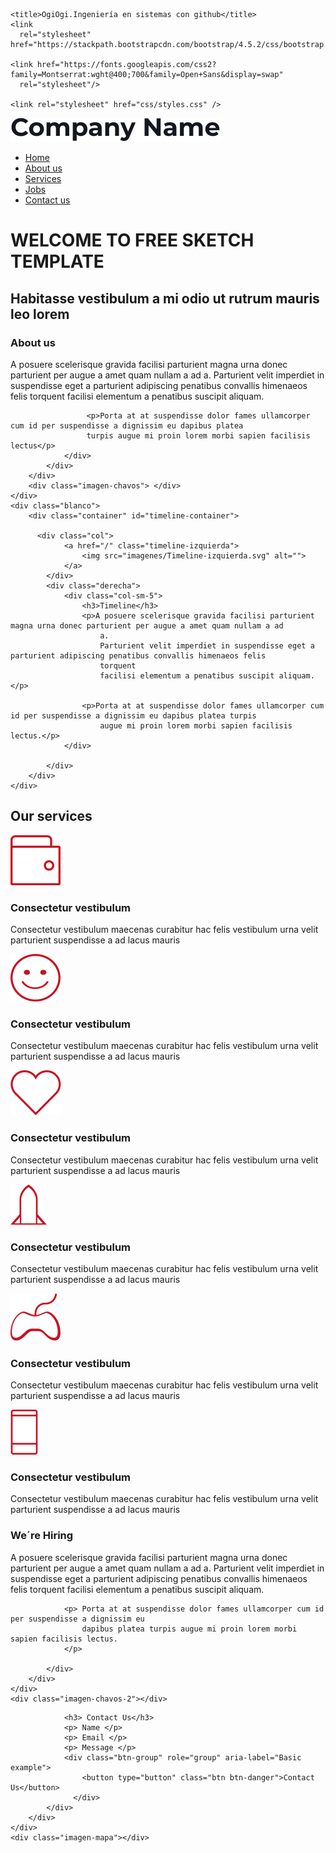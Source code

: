 <!DOCTYPE html>
<html lang="es-MX">
<head>
    <meta charset="UTF-8">
    <meta name="viewport" content="width=device-width, initial-scale=1.0">

    <title>OgiOgi.Ingeniería en sistemas con github</title>
    <link
      rel="stylesheet" href="https://stackpath.bootstrapcdn.com/bootstrap/4.5.2/css/bootstrap.min.css"/>

    <link href="https://fonts.googleapis.com/css2?family=Montserrat:wght@400;700&family=Open+Sans&display=swap"
      rel="stylesheet"/>

    <link rel="stylesheet" href="css/styles.css" />
</head>
<body>
    <div class="container">
        <div class="row">
            <div class="col-sm-2">
                <a href="/" class=logo>
                <img src="imagenes/logo.svg" alt="">
            </a>
            </div>
            <div class="col-sm-5 offset-sm-5 text-right">
                <nav>
                    <ul class="nav">
                        <li class="nav-item"><a href="#" class="nav-link">Home</a></li>
                        <li class="nav-item"><a href="#" class="nav-link">About us</a></li>
                        <li class="nav-item"><a href="#" class="nav-link">Services</a></li>
                        <li class="nav-item"><a href="#" class="nav-link">Jobs</a></li>
                        <li class="nav-item"><a href="#" class="nav-link">Contact us</a></li>
                    </ul>
                </nav>
            </div>
        </div>
        <div class="row centrado">
            <div class="col-sm-12 text-center">
                <h1>WELCOME TO FREE SKETCH TEMPLATE</h1>
          <h2>Habitasse vestibulum a mi odio ut rutrum mauris leo lorem</h2>
            </div>
        </div>
    </div>
    <div class="class doble-color">
        <div class="container">
            <div class="row texto-centra">
                <div class="col-sm-5">
                    <h3> About us</h3>
                    <p>A posuere scelerisque gravida facilisi parturient magna urna donec parturient per augue a amet
                         quam nullam a ad a. Parturient velit imperdiet in suspendisse eget a parturient adipiscing penatibus
                         convallis himenaeos felis torquent facilisi elementum a penatibus suscipit aliquam.</p>

                     <p>Porta at at suspendisse dolor fames ullamcorper cum id per suspendisse a dignissim eu dapibus platea
                     turpis augue mi proin lorem morbi sapien facilisis lectus</p>
                </div>
            </div>
        </div>
        <div class="imagen-chavos"> </div>
    </div>
    <div class="blanco">
        <div class="container" id="timeline-container">
    
          <div class="col">
                <a href="/" class="timeline-izquierda">
                    <img src="imagenes/Timeline-izquierda.svg" alt="">
                </a>
            </div>
            <div class="derecha">
                <div class="col-sm-5">
                    <h3>Timeline</h3>
                    <p>A posuere scelerisque gravida facilisi parturient magna urna donec parturient per augue a amet quam nullam a ad
                        a.
                        Parturient velit imperdiet in suspendisse eget a parturient adipiscing penatibus convallis himenaeos felis
                        torquent
                        facilisi elementum a penatibus suscipit aliquam.</p>
                
                    <p>Porta at at suspendisse dolor fames ullamcorper cum id per suspendisse a dignissim eu dapibus platea turpis
                        augue mi proin lorem morbi sapien facilisis lectus.</p>
                </div>
                                
            </div>
        </div>
    </div>
<div class="cuadros">
    <div class="col-sm-12 text-center">
        <h2> Our services</h2>
    </div>
<div class="row cuadros-1">
            <div class="col-sm-4">
                <a href="/" class="wallet">
                <img src="imagenes/wallet.svg" alt="">
                </a>
                <h3>Consectetur vestibulum</h3>
                <p>Consectetur vestibulum maecenas curabitur hac felis vestibulum urna velit 
                 parturient suspendisse a ad lacus mauris
                </p>
            </div>
            <div class="col-sm-4">
                <a href="/" class="smile">
                <img src="imagenes/smile.svg" alt="">
                </a>
                <h3>Consectetur vestibulum</h3>
                <p>Consectetur vestibulum maecenas curabitur hac felis vestibulum urna velit 
                 parturient suspendisse a ad lacus mauris
                </p>
            </div>
            <div class="col-sm-4">
                <a href="/" class="cora">
                <img src="imagenes/cora.svg" alt="">
                </a>
                <h3>Consectetur vestibulum</h3>
                <p>Consectetur vestibulum maecenas curabitur hac felis vestibulum urna velit 
                 parturient suspendisse a ad lacus mauris
                </p>
            </div>  
        </div>
         <div class="row margin-top-70">
             <div class="col-sm-4">
                 <a href="/" class="rocket">
                 <img src="imagenes/rocket.svg" alt="">
                 </a>
                 <h3>Consectetur vestibulum</h3>
                 <p>Consectetur vestibulum maecenas curabitur hac felis vestibulum urna velit 
                  parturient suspendisse a ad lacus mauris
                 </p>
             </div>
             <div class="col-sm-4">
                 <a href="/" class="control">
                 <img src="imagenes/control.svg" alt="">
                 </a>
                 <h3>Consectetur vestibulum</h3>
                 <p>Consectetur vestibulum maecenas curabitur hac felis vestibulum urna velit 
                  parturient suspendisse a ad lacus mauris
                 </p>
             </div>
             <div class="col-sm-4">
                 <a href="/" class="phone">
                 <img src="imagenes/phone.svg" alt="">
                 </a>
                 <h3>Consectetur vestibulum</h3>
                 <p>Consectetur vestibulum maecenas curabitur hac felis vestibulum urna velit 
                  parturient suspendisse a ad lacus mauris
                 </p>
             </div>
                </div>
</div>
<div class="doble-color-2">
    <div class="container">
        <div class="row">
            <div class="col-sm-5 offset-sm-7">
                <h3> We´re Hiring</h3>
                <p>A posuere scelerisque gravida facilisi parturient magna urna donec parturient per augue a amet quam 
                    nullam a ad a. Parturient velit imperdiet in suspendisse eget a parturient 
                    adipiscing penatibus convallis himenaeos felis torquent facilisi elementum a penatibus suscipit aliquam.
                </p>
                
                <p> Porta at at suspendisse dolor fames ullamcorper cum id per suspendisse a dignissim eu
                    dapibus platea turpis augue mi proin lorem morbi sapien facilisis lectus.
                </p>
                
            </div>
        </div>
    </div>
    <div class="imagen-chavos-2"></div>
</div>
<div class="doble-color-3">
    <div class="container">
        <div class="row">
            <div class="col-sm-5">

                <h3> Contact Us</h3>
                <p> Name </p>
                <p> Email </p>
                <p> Message </p>
                <div class="btn-group" role="group" aria-label="Basic example">
                    <button type="button" class="btn btn-danger">Contact Us</button>
                  </div>
            </div>
        </div>
    </div>
    <div class="imagen-mapa"></div>
</div>
            
            
            
 </body>
 </html>
